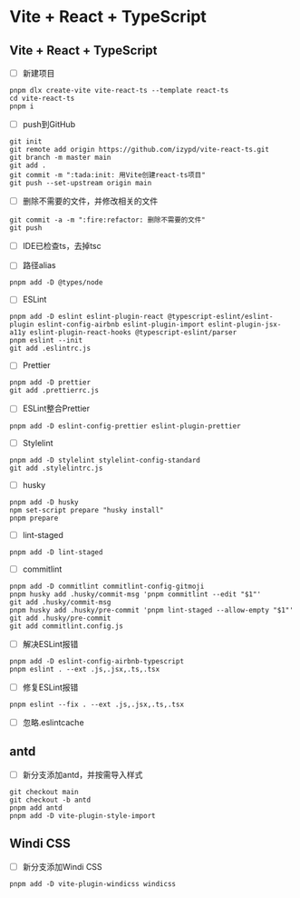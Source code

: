 # Vite + React + TypeScript

## Vite + React + TypeScript

- [ ] 新建项目

```shell
pnpm dlx create-vite vite-react-ts --template react-ts
cd vite-react-ts
pnpm i
```

- [ ] push到GitHub

```shell
git init
git remote add origin https://github.com/izypd/vite-react-ts.git
git branch -m master main
git add .
git commit -m ":tada:init: 用Vite创建react-ts项目"
git push --set-upstream origin main
```

- [ ] 删除不需要的文件，并修改相关的文件

```shell
git commit -a -m ":fire:refactor: 删除不需要的文件"
git push
```

- [ ] IDE已检查ts，去掉tsc

- [ ] 路径alias

```shell
pnpm add -D @types/node
```

- [ ] ESLint

```shell
pnpm add -D eslint eslint-plugin-react @typescript-eslint/eslint-plugin eslint-config-airbnb eslint-plugin-import eslint-plugin-jsx-a11y eslint-plugin-react-hooks @typescript-eslint/parser
pnpm eslint --init
git add .eslintrc.js
```

- [ ] Prettier

```shell
pnpm add -D prettier
git add .prettierrc.js
```

- [ ] ESLint整合Prettier

```shell
pnpm add -D eslint-config-prettier eslint-plugin-prettier
```

- [ ] Stylelint

```shell
pnpm add -D stylelint stylelint-config-standard
git add .stylelintrc.js
```

- [ ] husky

```shell
pnpm add -D husky
npm set-script prepare "husky install"
pnpm prepare
```

- [ ] lint-staged

```shell
pnpm add -D lint-staged
```

- [ ] commitlint

```shell
pnpm add -D commitlint commitlint-config-gitmoji
pnpm husky add .husky/commit-msg 'pnpm commitlint --edit "$1"'
git add .husky/commit-msg
pnpm husky add .husky/pre-commit 'pnpm lint-staged --allow-empty "$1"'
git add .husky/pre-commit
git add commitlint.config.js
```

- [ ] 解决ESLint报错

```shell
pnpm add -D eslint-config-airbnb-typescript
pnpm eslint . --ext .js,.jsx,.ts,.tsx
```

- [ ] 修复ESLint报错

```shell
pnpm eslint --fix . --ext .js,.jsx,.ts,.tsx
```

- [ ] 忽略.eslintcache

## antd

- [ ] 新分支添加antd，并按需导入样式

```shell
git checkout main
git checkout -b antd
pnpm add antd
pnpm add -D vite-plugin-style-import
```
## Windi CSS

- [ ] 新分支添加Windi CSS

```shell
pnpm add -D vite-plugin-windicss windicss
```

